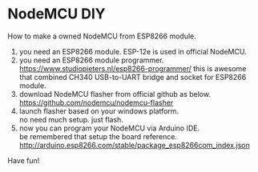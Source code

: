 # NodeMCU DIY

How to make a owned NodeMCU from ESP8266 module.<br>

1. you need an ESP8266 module. ESP-12e is used in official NodeMCU.
2. you need an ESP8266 module programmer.<br>
   https://www.studiopieters.nl/esp8266-programmer/
   this is awesome that combined CH340 USB-to-UART bridge and socket for ESP8266 module.
4. download NodeMCU flasher from official github as below.<br>
   https://github.com/nodemcu/nodemcu-flasher
6. launch flasher based on your windows platform.<br>
   no need much setup. just flash.
8. now you can program your NodeMCU via Arduino IDE. <br>
   be remembered that setup the board reference.<br>
   http://arduino.esp8266.com/stable/package_esp8266com_index.json
   
Have fun!
